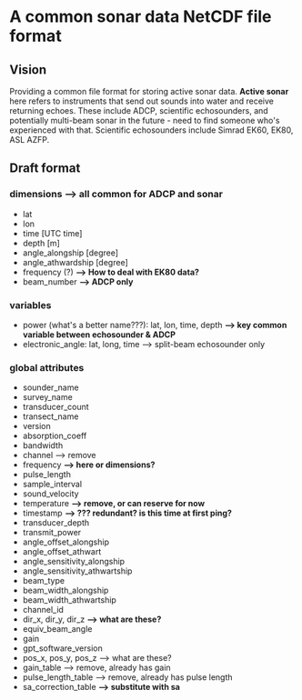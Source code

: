# A common sonar data NetCDF file format

## Vision
Providing a common file format for storing active sonar data. **Active sonar** here refers to instruments that send out sounds into water and receive returning echoes. These include ADCP, scientific echosounders, and potentially multi-beam sonar in the future - need to find someone who's experienced with that. Scientific echosounders include Simrad EK60, EK80, ASL AZFP.

## Draft format
### dimensions --> all common for ADCP and sonar
- lat
- lon
- time [UTC time]
- depth [m]
- angle_alongship [degree]
- angle_athwardship [degree]
- frequency (?) **--> How to deal with EK80 data?**
- beam_number **--> ADCP only**

### variables
- power (what's a better name???): lat, lon, time, depth **--> key common variable between echosounder & ADCP**
- electronic_angle: lat, long, time --> split-beam echosounder only

### global attributes
- sounder_name
- survey_name
- transducer_count
- transect_name
- version
- absorption_coeff
- bandwidth
- channel --> remove
- frequency **--> here or dimensions?**
- pulse_length
- sample_interval
- sound_velocity
- temperature **--> remove, or can reserve for now**
- timestamp **--> ??? redundant? is this time at first ping?**
- transducer_depth
- transmit_power
- angle_offset_alongship
- angle_offset_athwart
- angle_sensitivity_alongship
- angle_sensitivity_athwartship
- beam_type
- beam_width_alongship
- beam_width_athwartship
- channel_id
- dir_x, dir_y, dir_z **--> what are these?**
- equiv_beam_angle
- gain
- gpt_software_version
- pos_x, pos_y, pos_z --> what are these?
- gain_table --> remove, already has gain
- pulse_length_table --> remove, already has pulse length
- sa_correction_table **--> substitute with sa**
